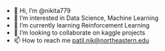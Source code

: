 - 👋 Hi, I’m @nikita779
- 👀 I’m interested in Data Science, Machine Learning
- 🌱 I’m currently learning Reinforcement Learning
- 💞️ I’m looking to collaborate on kaggle projects
- 📫 How to reach me patil.nik@northeastern.edu

<!---
nikita779/nikita779 is a ✨ special ✨ repository because its `README.md` (this file) appears on your GitHub profile.
You can click the Preview link to take a look at your changes.
--->
